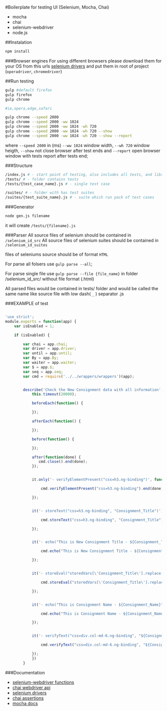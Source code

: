 #Boilerplate for testing UI (Selenium, Mocha, Chai)

- mocha
- chai
- selenium-webdriver
- node.js

##Instalation

```bash
npm install
```

###Browser engines
For using different browsers please download them for your OS from this urls [selenium drivers](https://www.npmjs.com/package/selenium-webdriver) and put them in root of project (`operadriver`, `chromedriver`)

##Run testing

```bash
gulp #default firefox
gulp firefox
gulp chrome

#ie,opera,edge,safari

gulp chrome --speed 2000 
gulp chrome --speed 2000 -ww 1024
gulp chrome --speed 2000 -ww 1024 -wh 720
gulp chrome --speed 2000 -ww 1024 -wh 720 --show
gulp chrome --speed 2000 -ww 1024 -wh 720 --show --report

```

where `--speed 2000` in (ms) `--ww 1024` window width,  `--wh 720` window heigth, `--show` not close browser after test ends and `--report` open browser window with tests report after tests end;


###Structure

```bash
/index.js # - start point of testing, also includes all tests, and libraries
/tests/ # - folder contains tests
/tests/{test_case_name}.js # - single test case

/suites/ # - folder with has test suites
/suites/{test_suite_name}.js # - suite which run pack of test cases 
```


###Generator
```bash
node gen.js filename
```

it will create `/tests/{filename}.js`

###Parser
All source files of selenium should be contained in `/selenium_id_src`
All source files of selenium suites should be contained in `/selenium_id_suites`

files of seleniums source should be of format `HTML`

For parse all folsers use `gulp parse --all`;

For parse single file use `gulp parse --file {file_name}` in folder /selenium_id_src/ without file format (.html)

All parsed files would be contained in tests/ folder and would be called the same name like source file with low dash( `_` ) separator .js

###EXAMPLE of test
```js

'use strict';
module.exports = function(app) {
    var isEnabled = 1;

    if (isEnabled) {

        var chai = app.chai;
        var driver = app.driver;
        var until = app.until;
        var By = app.By;
        var waiter = app.waiter;
        var $ = app.$;
        var seq = app.seq;
        var cmd = require('../../wrappers/wrappers')(app);


        describe('Check the New Consignment data with all information', function() {
            this.timeout(20000);

            beforeEach(function() {

            });

            afterEach(function() {

            });

            before(function() {

            });

            after(function(done) {
               cmd.close().end(done);
            });


            it.only('- verifyElementPresent("css=h3.ng-binding")', function(done) {

                cmd.verifyElementPresent("css=h3.ng-binding").end(done);

            });


            it('- storeText("css=h3.ng-binding", "Consignment_Title")', function(done) {

                cmd.storeText("css=h3.ng-binding", "Consignment_Title").end(done);

            });


            it('- echo("This is New Consignment Title - ${Consignment_Title}")', function(done) {

                cmd.echo("This is New Consignment Title - ${Consignment_Title}").end(done);

            });


            it('- storeEval("storedVars[\'Consignment_Title\'].replace(\"Po/Consignments / \",\"\").replace(\" / View\",\"\")", "Consignment_Name")', function(done) {

                cmd.storeEval("storedVars[\'Consignment_Title\'].replace(\"Po/Consignments / \",\"\").replace(\" / View\",\"\")", "Consignment_Name").end(done);

            });


            it('- echo("This is Consignment Name - ${Consignment_Name}")', function(done) {

                cmd.echo("This is Consignment Name - ${Consignment_Name}").end(done);

            });


            it('- verifyText("css=div.col-md-6.ng-binding", "${Consignment_Supplier}")', function(done) {

                cmd.verifyText("css=div.col-md-6.ng-binding", "${Consignment_Supplier}").end(done);

            });
            })
        }
```



###Documentation

- [selenium-webdriver functions](http://seleniumhq.github.io/selenium/docs/api/javascript/module/selenium-webdriver/)
- [chai webdriver api](http://chaijs.com/plugins/chai-webdriver/)
- [selenium drivers](https://www.npmjs.com/package/selenium-webdriver)
- [chai assertions](http://chaijs.com/api/bdd/)
- [mocha docs](https://mochajs.org/)